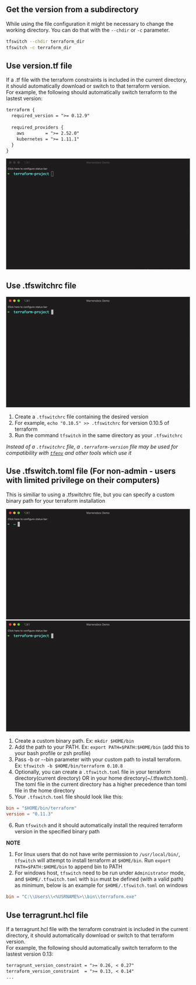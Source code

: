## Get the version from a subdirectory

While using the file configuration it might be necessary to change the working directory. You can do that with the `--chdir` or `-c` parameter.

```bash
tfswitch --chdir terraform_dir
tfswitch -c terraform_dir
```

## Use version.tf file

If a .tf file with the terraform constraints is included in the current directory, it should automatically download or switch to that terraform version.  
For example, the following should automatically switch terraform to the lastest version:  

```
terraform {
  required_version = ">= 0.12.9"

  required_providers {
    aws        = ">= 2.52.0"
    kubernetes = ">= 1.11.1"
  }
}
```

![versiontf](../static/versiontf.gif "Use version.tf")

## Use .tfswitchrc file

![tfswitchrc](../static/tfswitch-v6.gif)

1. Create a `.tfswitchrc` file containing the desired version
2. For example, `echo "0.10.5" >> .tfswitchrc` for version 0.10.5 of terraform
3. Run the command `tfswitch` in the same directory as your `.tfswitchrc`

*Instead of a `.tfswitchrc` file, a `.terraform-version` file may be used for compatibility with [`tfenv`](https://github.com/tfutils/tfenv#terraform-version-file) and other tools which use it*

## Use .tfswitch.toml file  (For non-admin - users with limited privilege on their computers)

This is similiar to using a .tfswitchrc file, but you can specify a custom binary path for your terraform installation

![toml1](../static/tfswitch-v7.gif)
![toml2](../static/tfswitch-v8.gif)

1. Create a custom binary path. Ex: `mkdir $HOME/bin`
2. Add the path to your PATH. Ex: `export PATH=$PATH:$HOME/bin` (add this to your bash profile or zsh profile)
3. Pass -b or --bin parameter with your custom path to install terraform. Ex: `tfswitch -b $HOME/bin/terraform 0.10.8 `
4. Optionally, you can create a `.tfswitch.toml` file in your terraform directory(current directory) OR in your home directory(~/.tfswitch.toml). The toml file in the current directory has a higher precedence than toml file in the home directory
5. Your `.tfswitch.toml` file should look like this:

```toml
bin = "$HOME/bin/terraform"
version = "0.11.3"
```

6. Run `tfswitch` and it should automatically install the required terraform version in the specified binary path

**NOTE**

1. For linux users that do not have write permission to `/usr/local/bin/`, `tfswitch` will attempt to install terraform at `$HOME/bin`. Run `export PATH=$PATH:$HOME/bin` to append bin to PATH  
2. For windows host, `tfswitch` need to be run under `Administrator` mode, and `$HOME/.tfswitch.toml` with `bin` must be defined (with a valid path) as minimum, below is an example for `$HOME/.tfswitch.toml` on windows

```toml
bin = "C:\\Users\\<%USRNAME%>\\bin\\terraform.exe"
```

## Use terragrunt.hcl file

If a terragrunt.hcl file with the terraform constraint is included in the current directory, it should automatically download or switch to that terraform version.  
For example, the following should automatically switch terraform to the lastest version 0.13:

```hcl
terragrunt_version_constraint = ">= 0.26, < 0.27"
terraform_version_constraint  = ">= 0.13, < 0.14"
...
```

